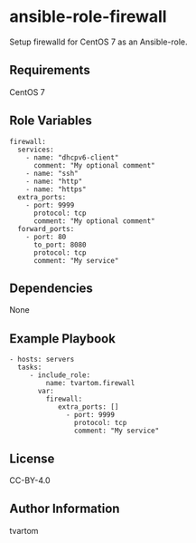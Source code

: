 ansible-role-firewall
=====================

Setup firewalld for CentOS 7 as an Ansible-role.

Requirements
------------

CentOS 7

Role Variables
--------------

    firewall:
      services:
        - name: "dhcpv6-client"
          comment: "My optional comment"
        - name: "ssh"
        - name: "http"
        - name: "https"
      extra_ports:
        - port: 9999
          protocol: tcp
          comment: "My optional comment"
      forward_ports:
        - port: 80
          to_port: 8080
          protocol: tcp
          comment: "My service"

Dependencies
------------

None

Example Playbook
----------------

    - hosts: servers
      tasks:
         - include_role:
             name: tvartom.firewall
           var:
             firewall:
                extra_ports: []
                  - port: 9999
                    protocol: tcp
                    comment: "My service"

           

License
-------

CC-BY-4.0

Author Information
------------------

tvartom
